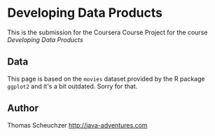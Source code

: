 # Developing Data Products

This is the submission for the Coursera Course Project for the course *Developing Data Products*

## Data

This page is based on the `movies` dataset provided by the R package `ggplot2` and it's a bit outdated. Sorry for that.

## Author

Thomas Scheuchzer <http://java-adventures.com>